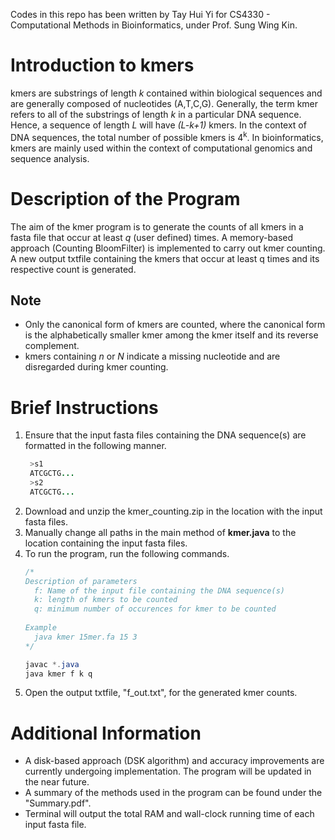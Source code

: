 Codes in this repo has been written by Tay Hui Yi for CS4330 - Computational Methods in Bioinformatics, under Prof. Sung Wing Kin.

# Introduction to kmers 
kmers are substrings of length *k* contained within biological sequences and are generally composed of nucleotides (A,T,C,G). Generally, the term kmer refers to all of the substrings of length *k* in a particular DNA sequence. Hence, a sequence of length *L* will have *(L-k+1)* kmers. In the context of DNA sequences, the total number of possible kmers is 4<sup>k</sup>. In bioinformatics, kmers are mainly used within the context of computational genomics and sequence analysis. 

# Description of the Program
The aim of the kmer program is to generate the counts of all kmers in a fasta file that occur at least *q* (user defined) times. A memory-based approach (Counting BloomFilter) is implemented to carry out kmer counting. A new output txtfile containing the kmers that occur at least q  times and its respective count is generated.

## Note 
- Only the canonical form of kmers are counted, where the canonical form is the alphabetically smaller kmer among the kmer itself and its reverse complement.
- kmers containing *n* or *N* indicate a missing nucleotide and are disregarded during kmer counting. 


# Brief Instructions
1. Ensure that the input fasta files containing the DNA sequence(s) are formatted in the following manner.
     ```java
      >s1 
      ATCGCTG...
      >s2
      ATCGCTG...
      ```
2. Download and unzip the kmer_counting.zip in the location with the input fasta files. 
3. Manually change all paths in the main method of **kmer.java** to the location containing the input fasta files. 
4. To run the program, run the following commands. 
      ```java
      /*
      Description of parameters 
        f: Name of the input file containing the DNA sequence(s)
        k: length of kmers to be counted 
        q: minimum number of occurences for kmer to be counted 
        
      Example 
        java kmer 15mer.fa 15 3
      */
      
      javac *.java 
      java kmer f k q
      ```
4. Open the output txtfile, "f_out.txt", for the generated kmer counts. 

# Additional Information
- A disk-based approach (DSK algorithm) and accuracy improvements are currently undergoing implementation. The program will be updated in the near future. 
- A summary of the methods used in the program can be found under the "Summary.pdf".
- Terminal will output the total RAM and wall-clock running time of each input fasta file.
